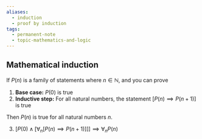 ```yaml
---
aliases:
  - induction
  - proof by induction
tags:
  - permanent-note
  - topic-mathematics-and-logic
---
```

## Mathematical induction

If $P(n)$ is a family of statements where $n \in \mathbb N$, and you can prove
1. **Base case:** $P(0)$ is true
2. **Inductive step:** For all natural numbers, the statement $[ P(n) \implies P(n+1)]$ is true

Then $P(n)$ is true for all natural numbers $n$.

3. $[P(0) \wedge [\forall_n [P(n) \implies P(n+1)]]] \implies \forall_n P(n)$